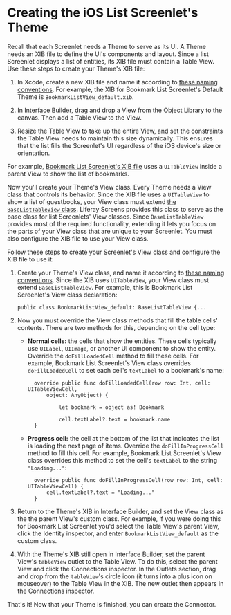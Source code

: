 # Creating the iOS List Screenlet's Theme [](id=creating-the-ios-list-screenlets-theme)

Recall that each Screenlet needs a Theme to serve as its UI. A Theme needs an 
XIB file to define the UI's components and layout. Since a list Screenlet 
displays a list of entities, its XIB file must contain a Table View. Use these 
steps to create your Theme's XIB file: 

1.  In Xcode, create a new XIB file and name it according to 
    [these naming conventions](/develop/tutorials/-/knowledge_base/7-1/ios-best-practices#naming-conventions). 
    For example, the XIB for Bookmark List Screenlet's Default Theme is 
    `BookmarkListView_default.xib`. 

2.  In Interface Builder, drag and drop a View from the Object Library to the 
    canvas. Then add a Table View to the View. 

3.  Resize the Table View to take up the entire View, and set the constraints 
    the Table View needs to maintain this size dynamically. This ensures that 
    the list fills the Screenlet's UI regardless of the iOS device's size or 
    orientation. 

For example, 
[Bookmark List Screenlet's XIB file](https://github.com/liferay/liferay-screens/blob/master/ios/Samples/Bookmark/BookmarkListScreenlet/Themes/Default/BookmarkListView_default.xib) 
uses a `UITableView` inside a parent View to show the list of bookmarks. 

Now you'll create your Theme's View class. Every Theme needs a View class that 
controls its behavior. Since the XIB file uses a `UITableView` to show a list of 
guestbooks, your View class must extend 
[the `BaseListTableView` class](https://github.com/liferay/liferay-screens/blob/master/ios/Framework/Core/Base/BaseListScreenlet/TableView/BaseListTableView.swift). 
Liferay Screens provides this class to serve as the base class for list 
Screenlets' View classes. Since `BaseListTableView` provides most of the 
required functionality, extending it lets you focus on the parts of your View 
class that are unique to your Screenlet. You must also configure the XIB file to 
use your View class.

Follow these steps to create your Screenlet's View class and configure the XIB 
file to use it: 

1.  Create your Theme's View class, and name it according to 
    [these naming conventions](/develop/tutorials/-/knowledge_base/7-1/ios-best-practices#naming-conventions). 
    Since the XIB uses `UITableView`, your View class must extend 
    `BaseListTableView`. For example, this is Bookmark List Screenlet's View 
    class declaration: 

        public class BookmarkListView_default: BaseListTableView {...

2.  Now you must override the View class methods that fill the table cells' 
    contents. There are two methods for this, depending on the cell type: 

    - **Normal cells:** the cells that show the entities. These cells typically 
    use `UILabel`, `UIImage`, or another UI component to show the entity. 
    Override the `doFillLoadedCell` method to fill these cells. For example, 
    Bookmark List Screenlet's View class overrides `doFillLoadedCell` to set 
    each cell's `textLabel` to a bookmark's name: 

            override public func doFillLoadedCell(row row: Int, cell: UITableViewCell, 
                object: AnyObject) {

                    let bookmark = object as! Bookmark

                    cell.textLabel?.text = bookmark.name
            }

    - **Progress cell:** the cell at the bottom of the list that indicates the 
    list is loading the next page of items. Override the `doFillInProgressCell` 
    method to fill this cell. For example, Bookmark List Screenlet's View class 
    overrides this method to set the cell's `textLabel` to the string 
    `"Loading..."`: 

            override public func doFillInProgressCell(row row: Int, cell: UITableViewCell) {
                cell.textLabel?.text = "Loading..."
            }

3.  Return to the Theme's XIB in Interface Builder, and set the View class as 
    the the parent View's custom class. For example, if you were doing this for 
    Bookmark List Screenlet you'd select the Table View's parent View, click the 
    Identity inspector, and enter `BookmarkListView_default` as the custom 
    class. 

4.  With the Theme's XIB still open in Interface Builder, set the parent View's 
    `tableView` outlet to the Table View. To do this, select the parent View and 
    click the Connections inspector. In the Outlets section, drag and drop from 
    the `tableView`'s circle icon (it turns into a plus icon on mouseover) to 
    the Table View in the XIB. The new outlet then appears in the Connections 
    inspector. 

That's it! Now that your Theme is finished, you can create the Connector. 
